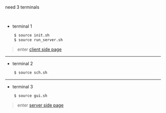 need 3 terminals

<br>

* terminal 1

``` bash
    $ source init.sh
    $ source run_server.sh
```

> enter [client side page](http://127.0.0.1:6007)

<hr>

* terminal 2

```bash
    $ source sch.sh
```

<hr>

* terminal 3

```bash
    $ source gui.sh
```

> enter [server side page](http://127.0.0.1:6006)
